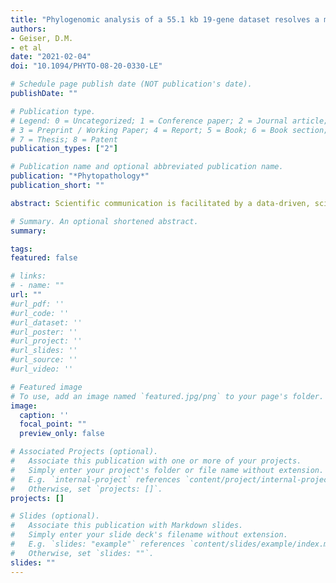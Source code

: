 ```yaml
---
title: "Phylogenomic analysis of a 55.1 kb 19-gene dataset resolves a monophyletic *Fusarium* that includes the *Fusarium solani* species complex"
authors:
- Geiser, D.M.
- et al
date: "2021-02-04"
doi: "10.1094/PHYTO-08-20-0330-LE"

# Schedule page publish date (NOT publication's date).
publishDate: ""

# Publication type.
# Legend: 0 = Uncategorized; 1 = Conference paper; 2 = Journal article;
# 3 = Preprint / Working Paper; 4 = Report; 5 = Book; 6 = Book section;
# 7 = Thesis; 8 = Patent
publication_types: ["2"]

# Publication name and optional abbreviated publication name.
publication: "*Phytopathology*"
publication_short: ""

abstract: Scientific communication is facilitated by a data-driven, scientifically sound taxonomy that considers the end-user's needs and established successful practice. Previously (Geiser et al. 2013), the *Fusarium* community voiced near unanimous support for a concept of *Fusarium* that represented a clade comprising all agriculturally and clinically important Fusarium species, including the *F. solani* Species Complex (FSSC). Subsequently, this concept was challenged by one research group (Lombard et al. 2015) who proposed dividing *Fusarium* into seven genera, including the FSSC as the genus *Neocosmospora*, with subsequent justification based on claims that the Geiser et al. (2013) concept of *Fusarium* is polyphyletic (Sandoval-Denis et al. 2018). Here we test this claim, and provide a phylogeny based on exonic nucleotide sequences of 19 orthologous protein-coding genes that strongly support the monophyly of *Fusarium* including the FSSC. We reassert the practical and scientific argument in support of a *Fusarium* that includes the FSSC and several other basal lineages, consistent with the longstanding use of this name among plant pathologists, medical mycologists, quarantine officials, regulatory agencies, students and researchers with a stake in its taxonomy. In recognition of this monophyly, 40 species recently described as *Neocosmospora* were recombined in *Fusarium*, and nine others were renamed *Fusarium*. Here the global *Fusarium* community voices strong support for the inclusion of the FSSC in *Fusarium*, as it remains the best scientific, nomenclatural and practical taxonomic option available.

# Summary. An optional shortened abstract.
summary: 

tags:
featured: false

# links:
# - name: ""
url: ""
#url_pdf: ''
#url_code: ''
#url_dataset: ''
#url_poster: ''
#url_project: ''
#url_slides: ''
#url_source: ''
#url_video: ''

# Featured image
# To use, add an image named `featured.jpg/png` to your page's folder. 
image:
  caption: ''
  focal_point: ""
  preview_only: false

# Associated Projects (optional).
#   Associate this publication with one or more of your projects.
#   Simply enter your project's folder or file name without extension.
#   E.g. `internal-project` references `content/project/internal-project/index.md`.
#   Otherwise, set `projects: []`.
projects: []

# Slides (optional).
#   Associate this publication with Markdown slides.
#   Simply enter your slide deck's filename without extension.
#   E.g. `slides: "example"` references `content/slides/example/index.md`.
#   Otherwise, set `slides: ""`.
slides: ""
---
```


